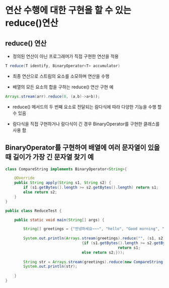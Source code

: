# 연산 수행에 대한 구현을 할 수 있는 reduce()연산

## reduce() 연산

- 정의된 연산이 아닌 프로그래머가 직접 구현한 연산을 적용
```java
T reduce(T identify, BinaryOperator<T> accumulator)
```

- 최종 연산으로 스트림의 요소를 소모하며 연산을 수행

- 배열의 모든 요소의 합을 구하는 reduce() 연산 구현 예

```java
Arrays.stream(arr).reduce(0, (a,b)->a+b));
```
- reduce() 메서드의 두 번째 요소로 전달되는 람다식에 따라 다양한 기능을 수행 할 수 있음

- 람다식을 직접 구현하거나 람다식이 긴 경우 BinaryOperator를 구현한 클래스를 사용 함

## BinaryOperator를 구현하여 배열에 여러 문자열이 있을 때 길이가 가장 긴 문자열 찾기 예

```java
class CompareString implements BinaryOperator<String>{

	@Override
	public String apply(String s1, String s2) {
		if (s1.getBytes().length >= s2.getBytes().length) return s1;
		else return s2;
	}
}

public class ReduceTest {

	public static void main(String[] args) {

		String[] greetings = {"안녕하세요~~~", "hello", "Good morning", "반갑습니다^^"};
		
		System.out.println(Arrays.stream(greetings).reduce("", (s1, s2)-> 
		                          {if (s1.getBytes().length >= s2.getBytes().length) 
				                                  return s1;
		                          else return s2;})); 
		
		String str = Arrays.stream(greetings).reduce(new CompareString()).get(); //BinaryOperator를 구현한 클래스 이용
		System.out.println(str);
		                          
	}
}
```

